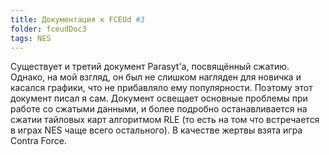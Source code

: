 ```yaml
---
title: Документация к FCEUd #3
folder: fceudDoc3
tags: NES
---
```

Существует и третий документ Parasyt'a, посвящённый сжатию. Однако, на мой взгляд, он был не слишком нагляден для новичка и касался графики, что не прибавляло ему популярности. Поэтому этот документ писал я сам. Документ освещает основные проблемы при работе со сжатыми данными, и более подробно останавливается на сжатии тайловых карт алгоритмом RLE (то есть на том что встречается в играх NES чаще всего остального). В качестве жертвы взята игра Contra Force.